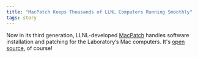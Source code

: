 ```yaml
---
title: "MacPatch Keeps Thousands of LLNL Computers Running Smoothly"
tags: story
---
```


Now in its third generation, LLNL-developed [MacPatch](https://computing.llnl.gov/newsroom/macpatch-keeps-thousands-llnl-computers-running-smoothly) handles software installation and patching for the Laboratory’s Mac computers. It's [open source](https://github.com/llnl/macpatch), of course!
